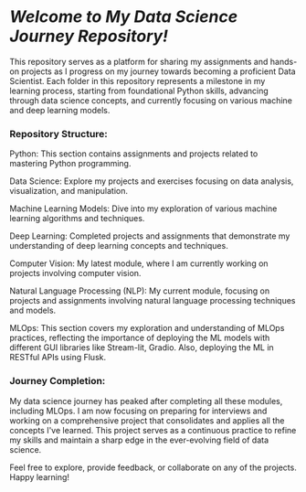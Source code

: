 # *Welcome to My Data Science Journey Repository!*

This repository serves as a platform for sharing my assignments and hands-on projects as I progress on my journey towards becoming a proficient Data Scientist. Each folder in this repository represents a milestone in my learning process, starting from foundational Python skills, advancing through data science concepts, and currently focusing on various machine and deep learning models.

### Repository Structure:

Python: This section contains assignments and projects related to mastering Python programming.

Data Science: Explore my projects and exercises focusing on data analysis, visualization, and manipulation.

Machine Learning Models: Dive into my exploration of various machine learning algorithms and techniques.

Deep Learning: Completed projects and assignments that demonstrate my understanding of deep learning concepts and techniques.

Computer Vision: My latest module, where I am currently working on projects involving computer vision.

Natural Language Processing (NLP): My current module, focusing on projects and assignments involving natural language processing techniques and models.

MLOps: This section covers my exploration and understanding of MLOps practices, reflecting the importance of deploying the ML models with different GUI libraries like Stream-lit, Gradio. Also, deploying the ML in RESTful APIs using Flusk.


### Journey Completion:
My data science journey has peaked after completing all these modules, including MLOps. I am now focusing on preparing for interviews and working on a comprehensive project that consolidates and applies all the concepts I've learned. This project serves as a continuous practice to refine my skills and maintain a sharp edge in the ever-evolving field of data science.

Feel free to explore, provide feedback, or collaborate on any of the projects. Happy learning!
